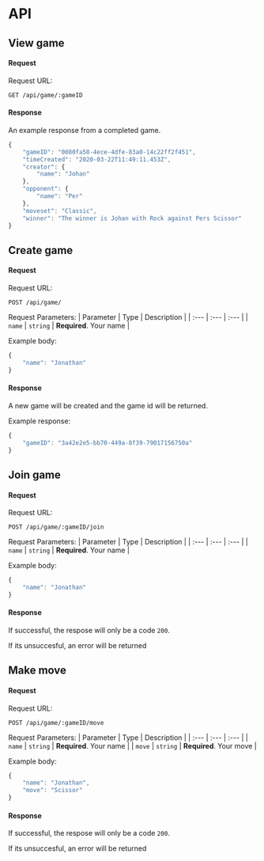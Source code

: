 # API

## View game
#### Request
Request URL:
```http
GET /api/game/:gameID
```

#### Response
An example response from a completed game.

```javascript
{
    "gameID": "0080fa58-4ece-4dfe-83a0-14c22ff2f451",
    "timeCreated": "2020-03-22T11:49:11.453Z",
    "creator": {
        "name": "Johan"
    },
    "opponent": {
        "name": "Per"
    },
    "moveset": "Classic",
    "winner": "The winner is Johan with Rock against Pers Scissor"
}
```


## Create game
#### Request
Request URL:
```http
POST /api/game/
```

Request Parameters:
| Parameter | Type | Description |
| :--- | :--- | :--- |
| `name` | `string` | **Required**. Your name |

Example body:
```javascript
{
    "name": "Jonathan"
}
```
#### Response
A new game will be created and the game id will be returned.

Example response:
```javascript
{
    "gameID": "3a42e2e5-bb70-449a-8f39-79017156750a"
}
```

## Join game
#### Request
Request URL:
```http
POST /api/game/:gameID/join
```

Request Parameters:
| Parameter | Type | Description |
| :--- | :--- | :--- |
| `name` | `string` | **Required**. Your name |

Example body:
```javascript
{
	"name": "Jonathan"
}
```
#### Response
If successful, the respose will only be a code ```200```.

If its unsuccesful, an error will be returned

## Make move
#### Request
Request URL:
```http
POST /api/game/:gameID/move
```

Request Parameters:
| Parameter | Type | Description |
| :--- | :--- | :--- |
| `name` | `string` | **Required**. Your name |
| `move` | `string` | **Required**. Your move |

Example body:
```javascript
{
	"name": "Jonathan",
	"move": "Scissor"
}
```

#### Response

If successful, the respose will only be a code ```200```.

If its unsuccesful, an error will be returned
